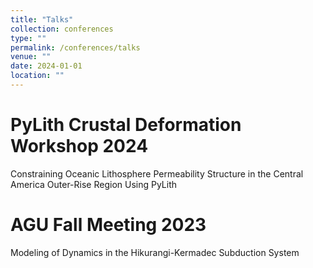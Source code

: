 ```yaml
---
title: "Talks"
collection: conferences
type: ""
permalink: /conferences/talks
venue: ""
date: 2024-01-01
location: ""
---
```


PyLith Crustal Deformation Workshop 2024
======
Constraining Oceanic Lithosphere Permeability Structure in the Central America Outer-Rise Region Using PyLith

AGU Fall Meeting 2023
======
Modeling of Dynamics in the Hikurangi-Kermadec Subduction System

